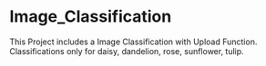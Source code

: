 # Image_Classification

This Project includes a Image Classification with Upload Function.
Classifications only for daisy, dandelion, rose, sunflower, tulip.
